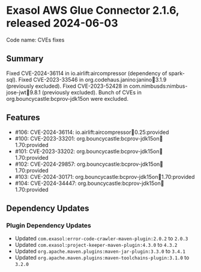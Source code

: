 # Exasol AWS Glue Connector 2.1.6, released 2024-06-03

Code name: CVEs fixes

## Summary
Fixed CVE-2024-36114 in io.airlift:aircompressor (dependency of spark-sql).
Fixed CVE-2023-33546 in org.codehaus.janino:janino:jar:3.1.9 (previously excluded).
Fixed CVE-2023-52428 in com.nimbusds:nimbus-jose-jwt:jar:9.8.1 (previously excluded).
Bunch of CVEs in org.bouncycastle:bcprov-jdk15on were excluded.

## Features

* #106: CVE-2024-36114: io.airlift:aircompressor:jar:0.25:provided
* #100: CVE-2023-33201: org.bouncycastle:bcprov-jdk15on:jar:1.70:provided
* #101: CVE-2023-33202: org.bouncycastle:bcprov-jdk15on:jar:1.70:provided
* #102: CVE-2024-29857: org.bouncycastle:bcprov-jdk15on:jar:1.70:provided
* #103: CVE-2024-30171: org.bouncycastle:bcprov-jdk15on:jar:1.70:provided
* #104: CVE-2024-34447: org.bouncycastle:bcprov-jdk15on:jar:1.70:provided

## Dependency Updates

### Plugin Dependency Updates

* Updated `com.exasol:error-code-crawler-maven-plugin:2.0.2` to `2.0.3`
* Updated `com.exasol:project-keeper-maven-plugin:4.3.0` to `4.3.2`
* Updated `org.apache.maven.plugins:maven-jar-plugin:3.3.0` to `3.4.1`
* Updated `org.apache.maven.plugins:maven-toolchains-plugin:3.1.0` to `3.2.0`
